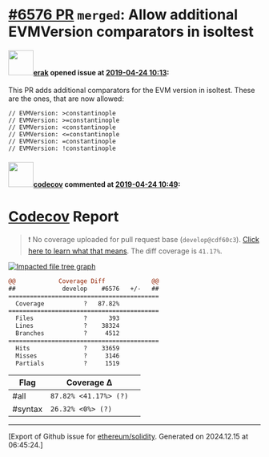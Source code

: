 # [\#6576 PR](https://github.com/ethereum/solidity/pull/6576) `merged`: Allow additional EVMVersion comparators in isoltest

#### <img src="https://avatars.githubusercontent.com/u/20012009?u=61e903cf16bc5f3353db1d571401e2e71b6f61ed&v=4" width="50">[erak](https://github.com/erak) opened issue at [2019-04-24 10:13](https://github.com/ethereum/solidity/pull/6576):

This PR adds additional comparators for the EVM version in isoltest. These are the ones, that are now allowed:
```
// EVMVersion: >constantinople
// EVMVersion: >=constantinople
// EVMVersion: <constantinople
// EVMVersion: <=constantinople
// EVMVersion: =constantinople
// EVMVersion: !constantinople
```

#### <img src="https://avatars.githubusercontent.com/in/254?v=4" width="50">[codecov](https://github.com/apps/codecov) commented at [2019-04-24 10:49](https://github.com/ethereum/solidity/pull/6576#issuecomment-486172921):

# [Codecov](https://codecov.io/gh/ethereum/solidity/pull/6576?src=pr&el=h1) Report
> :exclamation: No coverage uploaded for pull request base (`develop@cdf60c3`). [Click here to learn what that means](https://docs.codecov.io/docs/error-reference#section-missing-base-commit).
> The diff coverage is `41.17%`.

[![Impacted file tree graph](https://codecov.io/gh/ethereum/solidity/pull/6576/graphs/tree.svg?width=650&token=87PGzVEwU0&height=150&src=pr)](https://codecov.io/gh/ethereum/solidity/pull/6576?src=pr&el=tree)

```diff
@@            Coverage Diff             @@
##             develop    #6576   +/-   ##
==========================================
  Coverage           ?   87.82%           
==========================================
  Files              ?      393           
  Lines              ?    38324           
  Branches           ?     4512           
==========================================
  Hits               ?    33659           
  Misses             ?     3146           
  Partials           ?     1519
```

| Flag | Coverage Δ | |
|---|---|---|
| #all | `87.82% <41.17%> (?)` | |
| #syntax | `26.32% <0%> (?)` | |


-------------------------------------------------------------------------------



[Export of Github issue for [ethereum/solidity](https://github.com/ethereum/solidity). Generated on 2024.12.15 at 06:45:24.]
